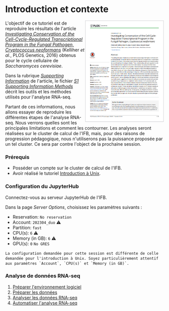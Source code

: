 # Introduction et contexte

<img align="right" width="250px" 
    src="img/plos_genetics_2016.png"
    alt="Snapshot of the 2016 PLOS Genetics paper">

L'objectif de ce tutoriel est de reproduire les résultats de l'article [*Investigating Conservation of the Cell-Cycle-Regulated Transcriptional Program in the Fungal Pathogen, Cryptococcus neoformans*](https://journals.plos.org/plosgenetics/article?id=10.1371/journal.pgen.1006453) (Kelliher *et al.*, PLOS Genetics, 2016) obtenus pour le cycle cellulaire de *Saccharomyces cerevisiae*.

Dans la rubrique [*Supporting Information*](https://journals.plos.org/plosgenetics/article?id=10.1371/journal.pgen.1006453#sec011) de l'article, le fichier [*S1 Supporting Information Methods*](https://doi.org/10.1371/journal.pgen.1006453.s001) décrit les outils et les méthodes utilisés pour l'analyse RNA-seq.

Partant de ces informations, nous allons essayer de reproduire les différentes étapes de l'analyse RNA-seq. Nous verrons quelles sont les principales limitations et comment les contourner. Les analyses seront réalisées sur le cluster de calcul de l'IFB, mais, pour des raisons de progression pédagogique, nous n'utiliserons pas la puissance proposée par un tel cluster. Ce sera par contre l'object de la prochaine session.

### Prérequis

- Posséder un compte sur le cluster de calcul de l'IFB.
- Avoir réalisé le tutoriel [Introduction à Unix](../tuto1/tutorial.md).

### Configuration du JupyterHub

Connectez-vous au serveur JupyterHub de l'IFB.

Dans la page *Server Options*, choisissez les paramètres suivants :
- Reservation: `No reservation` 
- Account: `202304_duo`  ⚠️
- Partition: `fast`
- CPU(s): `6`  ⚠️
- Memory (in GB): `6`  ⚠️
- GPU(s): `0` `No GRES`

```{warning}
La configuration demandée pour cette session est différente de celle demandée pour l'introduction à Unix. Soyez particulièrement attentif aux paramètres `Account`, `CPU(s)` et `Memory (in GB)`.
```

### Analyse de données RNA-seq

1. [Préparer l'environnement logiciel](1_preparer_logiciels_module.md)
1. [Préparer les données](2_preparer_donnees.md)
1. [Analyser les données RNA-seq](3_analyser.md)
1. [Automatiser l'analyse RNA-seq](4_automatiser.md)

